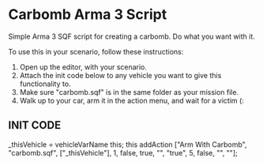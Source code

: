 # Carbomb Arma 3 Script
Simple Arma 3 SQF script for creating a carbomb. Do what you want with it.

To use this in your scenario, follow these instructions:

1. Open up the editor, with your scenario. 
2. Attach the init code below to any vehicle you want to give this functionality to.
3. Make sure "carbomb.sqf" is in the same folder as your mission file.
4. Walk up to your car, arm it in the action menu, and wait for a victim (:

## INIT CODE
_thisVehicle = vehicleVarName this; 
this addAction ["Arm With Carbomb", "carbomb.sqf", ["_thisVehicle"], 1, false, true, "", "true", 5, false, "", ""];
